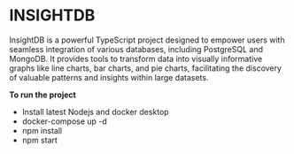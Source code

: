 # INSIGHTDB
InsightDB is a powerful TypeScript project designed to empower users with seamless integration of various databases, including PostgreSQL and MongoDB. It provides tools to transform data into visually informative graphs like line charts, bar charts, and pie charts, facilitating the discovery of valuable patterns and insights within large datasets.

**To run the project**
<ul>
  <li>Install latest Nodejs and docker desktop</li>
  <li>docker-compose up -d</li>
  <li>npm install</li>
  <li>npm start</li>
</ul>




